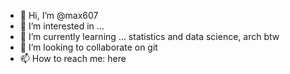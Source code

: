 - 👋 Hi, I’m @max607
- 👀 I’m interested in ...
- 🌱 I’m currently learning ... statistics and data science, arch btw
- 💞️ I’m looking to collaborate on git
- 📫 How to reach me: here

<!---
max607/max607 is a ✨ special ✨ repository because its `README.md` (this file) appears on your GitHub profile.
You can click the Preview link to take a look at your changes.
--->
